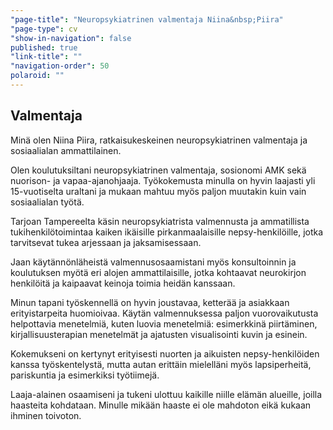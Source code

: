 ```yaml
---
"page-title": "Neuropsykiatrinen valmentaja Niina&nbsp;Piira"
"page-type": cv
"show-in-navigation": false
published: true
"link-title": ""
"navigation-order": 50
polaroid: ""
---
```



## Valmentaja

Minä olen Niina Piira, ratkaisukeskeinen neuropsykiatrinen valmentaja ja sosiaalialan ammattilainen.

Olen koulutuksiltani neuropsykiatrinen valmentaja, sosionomi AMK sekä nuorison- ja vapaa-ajanohjaaja. Työkokemusta minulla on hyvin laajasti yli 15-vuotiselta uraltani ja mukaan mahtuu myös paljon muutakin kuin vain sosiaalialan työtä.

Tarjoan Tampereelta käsin neuropsykiatrista valmennusta ja ammatillista tukihenkilötoimintaa kaiken ikäisille pirkanmaalaisille nepsy-henkilöille, jotka tarvitsevat tukea arjessaan ja jaksamisessaan.

Jaan käytännönläheistä valmennusosaamistani myös konsultoinnin ja koulutuksen myötä eri alojen ammattilaisille, jotka kohtaavat neurokirjon henkilöitä ja kaipaavat keinoja toimia heidän kanssaan.

Minun tapani työskennellä on hyvin joustavaa, ketterää ja asiakkaan erityistarpeita huomioivaa. Käytän valmennuksessa paljon vuorovaikutusta helpottavia menetelmiä, kuten luovia menetelmiä: esimerkkinä piirtäminen, kirjallisuusterapian menetelmät ja ajatusten visualisointi kuvin ja esinein.

Kokemukseni on kertynyt erityisesti nuorten ja aikuisten nepsy-henkilöiden kanssa työskentelystä, mutta autan erittäin mielelläni myös lapsiperheitä, pariskuntia ja esimerkiksi työtiimejä.

Laaja-alainen osaamiseni ja tukeni ulottuu kaikille niille elämän alueille, joilla haasteita kohdataan. Minulle mikään haaste ei ole mahdoton eikä kukaan ihminen toivoton.
